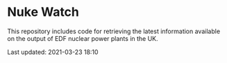 # Nuke Watch

This repository includes code for retrieving the latest information available on the output of EDF nuclear power plants in the UK.

Last updated: 2021-03-23 18:10